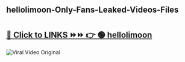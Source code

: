 
 ## hellolimoon-Only-Fans-Leaked-Videos-Files

# <h2><a href="https://mediaupload.pro?hellolimoon">🔗 Click to LINKS ⏩⏩ 👉 🟢 hellolimoon </a></h2>

<a href="https://mediaupload.pro?hellolimoon" rel="nofollow" data-target="animated-image.originalLink"><img src="https://i.ibb.co.com/xMMVF88/686577567.gif" alt="Viral Video Original" style="max-width: 100%; display: inline-block;" data-target="animated-image.originalImage"></a>
